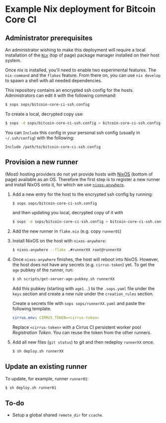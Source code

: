# Example Nix deployment for Bitcoin Core CI

## Administrator prerequisites

An administrator wishing to make this deployment will require a local
installation of the [`Nix`](https://nixos.org/download/) (top of page)
package manager installed on their host system.

Once nix is installed, you'll need to enable two experimental features.
The `nix-command` and the `flakes` feature. From there on, you can use
`nix develop` to spawn a shell with all needed dependencies. 

This repository contains an encrypted ssh config for the hosts.
Administrators can edit it with the following command:

```bash
$ sops sops/bitcoin-core-ci-ssh.config
```

To create a local, decrypted copy use:

```bash
$ sops -d sops/bitcoin-core-ci-ssh.config > bitcoin-core-ci-ssh.config
```

You can `Include` this config in your personal ssh config (usually in
`~/.ssh/config`) with the following:

```ssh-config
Include /path/to/bitcoin-core-ci-ssh.config
```

## Provision a new runner

(Most) hosting providers do not yet provide hosts with [NixOS](https://nixos.org/download/)
(bottom of page) available as an OS. Therefore the first step is to
register a new runner and install NixOS onto it, for which we use
[`nixos-anywhere`](https://github.com/nix-community/nixos-anywhere).

1. Add a new entry for the host to the encrypted ssh config by running:

   ```bash
   $ sops sops/bitcoin-core-ci-ssh.config
   ```
   
   and then updating you local, decrypted copy of it with
   
   ```bash
   $ sops -d sops/bitcoin-core-ci-ssh.config > bitcoin-core-ci-ssh.config
   ```

2. Add the new runner in `flake.nix` (e.g. copy `runner01`)
3. Install NixOS on the host with `nixos-anywhere`:

    ```bash
    $ nixos-anywhere --flake .#runnerXX root@runnerXX
    ```
   
4. Once `nixos-anywhere` finishes, the host will reboot into NixOS.
   However, the host does not have any secrets (e.g. `cirrus-token`)
   yet. To get the `age` pubkey of the runner, run:

    ```bash
    $ sh scripts/get-server-age-pubkey.sh runnerXX
    ```

   Add this pubkey (starting with `age1..`) to the `.sops.yaml` file
   under the `keys` section and create a new rule under the
   `creation_rules` section.

   Create a secrets file with `sops sops/runnerXX.yaml` and paste
   the following template.

   ```yaml
   cirrus.env: CIRRUS_TOKEN=<cirrus-token>
   ```

   Replace `<cirrus-token>` with a Cirrus CI persistent worker pool
   *Registration Token*. You can reuse the token from the other
   runners.

5. Add all new files (`git status`) to git and then redeploy `runnerXX`
   once.

   ```bash
   $ sh deploy.sh runnerXX
   ```

## Update an existing runner

To update, for example, runner `runner01`:

```bash
$ sh deploy.sh runner01
```

## To-do

- Setup a global shared `remote_dir` for `ccache`.
